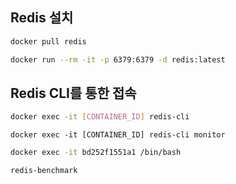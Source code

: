 ## Redis 설치

```sh
docker pull redis
```

```sh
docker run --rm -it -p 6379:6379 -d redis:latest
```

## Redis CLI를 통한 접속

```sh
docker exec -it [CONTAINER_ID] redis-cli
```

```
docker exec -it [CONTAINER_ID] redis-cli monitor
```



```sh
docker exec -it bd252f1551a1 /bin/bash
```

```sh
redis-benchmark
```

